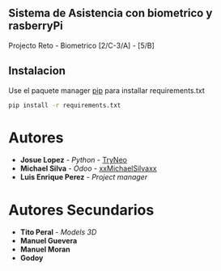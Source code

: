 ## Sistema de Asistencia con biometrico y rasberryPi
Projecto Reto - Biometrico  [2/C-3/A]  - [5/B]

## Instalacion

Use el paquete manager [pip](https://pip.pypa.io/en/stable/) para installar requirements.txt

```bash
pip install -r requirements.txt
```

# Autores

* **Josue Lopez** - *Python* - [TryNeo](https://github.com/TryNeo)
* **Michael Silva** - *Odoo* - [xxMichaelSilvaxx](https://github.com/xxMichaelSilvaxx)
* **Luis Enrique Perez** - *Project manager*

# Autores Secundarios
* **Tito Peral** - *Models 3D*
* **Manuel Guevera**
* **Manuel Moran**
* **Godoy**
